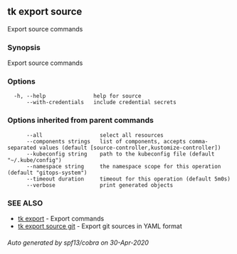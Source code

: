 ## tk export source

Export source commands

### Synopsis

Export source commands

### Options

```
  -h, --help               help for source
      --with-credentials   include credential secrets
```

### Options inherited from parent commands

```
      --all                  select all resources
      --components strings   list of components, accepts comma-separated values (default [source-controller,kustomize-controller])
      --kubeconfig string    path to the kubeconfig file (default "~/.kube/config")
      --namespace string     the namespace scope for this operation (default "gitops-system")
      --timeout duration     timeout for this operation (default 5m0s)
      --verbose              print generated objects
```

### SEE ALSO

* [tk export](tk_export.md)	 - Export commands
* [tk export source git](tk_export_source_git.md)	 - Export git sources in YAML format

###### Auto generated by spf13/cobra on 30-Apr-2020
